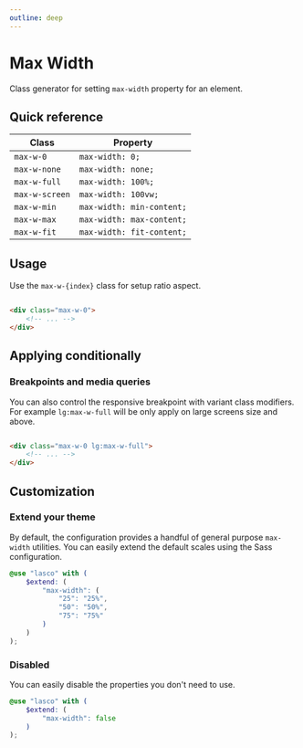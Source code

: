 ```yaml
---
outline: deep
---
```


# Max Width

Class generator for setting `max-width` property for an element.

## Quick reference

| Class          | Property                  |
|----------------|---------------------------|
| `max-w-0`      | `max-width: 0;`           |
| `max-w-none`   | `max-width: none;`        |
| `max-w-full`   | `max-width: 100%;`        |
| `max-w-screen` | `max-width: 100vw;`       |
| `max-w-min`    | `max-width: min-content;` |
| `max-w-max`    | `max-width: max-content;` |
| `max-w-fit`    | `max-width: fit-content;` |

## Usage

Use the `max-w-{index}` class for setup ratio aspect.

```html

<div class="max-w-0">
    <!-- ... -->
</div>
```

## Applying conditionally

### Breakpoints and media queries

You can also control the responsive breakpoint with variant class modifiers. For example `lg:max-w-full` will be only
apply on large screens size and above.

```html

<div class="max-w-0 lg:max-w-full">
    <!-- ... -->
</div>
```

## Customization

### Extend your theme

By default, the configuration provides a handful of general purpose `max-width` utilities. You can easily extend the
default scales using the Sass configuration.

```scss
@use "lasco" with (
    $extend: (
        "max-width": (
            "25": "25%",
            "50": "50%",
            "75": "75%"
        )
    )
);
```

### Disabled

You can easily disable the properties you don't need to use.

```scss
@use "lasco" with (
    $extend: (
        "max-width": false
    )
);
```
